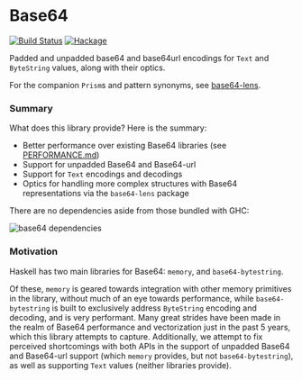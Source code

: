 # Base64

[![Build Status](https://travis-ci.com/emilypi/base64.svg?branch=master)](https://travis-ci.com/emilypi/base64)
[![Hackage](https://img.shields.io/hackage/v/base64.svg)](https://hackage.haskell.org/package/base64)

Padded and unpadded base64 and base64url encodings for `Text` and `ByteString` values, along with their optics.

For the companion `Prism`s and pattern synonyms, see [base64-lens](https://hackage.haskell.org/package/base64-lens).


### Summary

What does this library provide? Here is the summary:

- Better performance over existing Base64 libraries (see [PERFORMANCE.md](benchmarks/PERFORMANCE.md))
- Support for unpadded Base64 and Base64-url
- Support for `Text` encodings and decodings
- Optics for handling more complex structures with Base64 representations via the `base64-lens` package

There are no dependencies aside from those bundled with GHC:

![base64 dependencies](https://i.imgur.com/qynI5HM.png)

### Motivation

Haskell has two main libraries for Base64: `memory`, and `base64-bytestring`.

Of these, `memory` is geared towards integration with other memory primitives in the library, without much of an eye towards performance, while `base64-bytestring` is built to exclusively address `ByteString` encoding and decoding, and is very performant. Many great strides have been made in the realm of Base64 performance and vectorization just in the past 5 years, which this library attempts to capture. Additionally, we attempt to fix perceived shortcomings with both APIs in the support of unpadded Base64 and Base64-url support (which `memory` provides, but not `base64-bytestring`), as well as supporting `Text` values (neither libraries provide).
